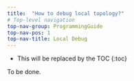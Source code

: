 ```yaml
---
title:  "How to debug local topology?"
# Top-level navigation
top-nav-group: ProgrammingGuide
top-nav-pos: 1
top-nav-title: Local Debug
---
```


* This will be replaced by the TOC
{:toc}

To be done.